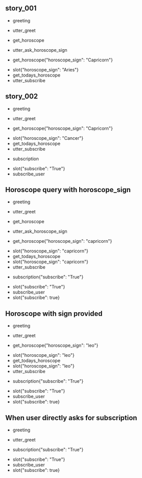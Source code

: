 ## story_001
* greeting
- utter_greet
* get_horoscope
- utter_ask_horoscope_sign
* get_horoscope{"horoscope_sign": "Capricorn"}
- slot{"horoscope_sign": "Aries"}
- get_todays_horoscope
- utter_subscribe
## story_002
* greeting
- utter_greet
* get_horoscope{"horoscope_sign": "Capricorn"}
- slot{"horoscope_sign": "Cancer"}
- get_todays_horoscope
- utter_subscribe
* subscription
- slot{"subscribe": "True"}
- subscribe_user
## Horoscope query with horoscope_sign
* greeting
- utter_greet
* get_horoscope
- utter_ask_horoscope_sign
* get_horoscope{"horoscope_sign": "capricorn"}
- slot{"horoscope_sign": "capricorn"}
- get_todays_horoscope
- slot{"horoscope_sign": "capricorn"}
- utter_subscribe
* subscription{"subscribe": "True"}
- slot{"subscribe": "True"}
- subscribe_user
- slot{"subscribe": true}
## Horoscope with sign provided
* greeting
- utter_greet
* get_horoscope{"horoscope_sign": "leo"}
- slot{"horoscope_sign": "leo"}
- get_todays_horoscope
- slot{"horoscope_sign": "leo"}
- utter_subscribe
* subscription{"subscribe": "True"}
- slot{"subscribe": "True"}
- subscribe_user
- slot{"subscribe": true}
## When user directly asks for subscription
* greeting
- utter_greet
* subscription{"subscribe": "True"}
- slot{"subscribe": "True"}
- subscribe_user
- slot{"subscribe": true}